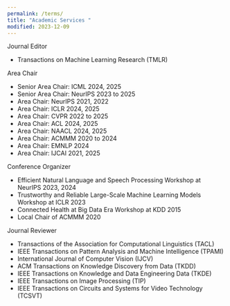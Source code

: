 ```yaml
---
permalink: /terms/
title: "Academic Services "
modified: 2023-12-09
---
```

Journal Editor
* Transactions on Machine Learning Research (TMLR)
  
Area Chair
* Senior Area Chair: ICML 2024, 2025
* Senior Area Chair: NeurIPS 2023 to 2025
* Area Chair: NeurIPS 2021, 2022
* Area Chair: ICLR 2024, 2025
* Area Chair: CVPR 2022 to 2025
* Area Chair: ACL 2024, 2025
* Area Chair: NAACL 2024, 2025
* Area Chair: ACMMM 2020 to 2024
* Area Chair: EMNLP 2024
* Area Chair: IJCAI 2021, 2025

Conference Organizer
* Efficient Natural Language and Speech Processing Workshop at NeurIPS 2023, 2024
* Trustworthy and Reliable Large-Scale Machine Learning Models Workshop at ICLR 2023
* Connected Health at Big Data Era Workshop at KDD 2015
* Local Chair of ACMMM 2020

Journal Reviewer
* Transactions of the Association for Computational Linguistics (TACL)
* IEEE Transactions on Pattern Analysis and Machine Intelligence (TPAMI)
* International Journal of Computer Vision (IJCV)
* ACM Transactions on Knowledge Discovery from Data (TKDD)
* IEEE Transactions on Knowledge and Data Engineering Data (TKDE)
* IEEE Transactions on Image Processing (TIP)
* IEEE Transactions on Circuits and Systems for Video Technology (TCSVT)
